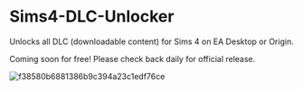 # Sims4-DLC-Unlocker
Unlocks all DLC (downloadable content) for Sims 4 on EA Desktop or Origin.

Coming soon for free! Please check back daily for official release.

![f38580b6881386b9c394a23c1edf76ce](https://github.com/InitD4rkN0de/Sims4-DLC-Unlocker/assets/137423319/2d72c5c0-7501-4f31-a76f-adc075d656fb)
